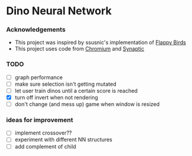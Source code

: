 # Dino Neural Network


### Acknowledgements
- This project was inspired by ssusnic's implementation of [Flappy Birds](https://github.com/ssusnic/Machine-Learning-Flappy-Bird)
- This project uses code from [Chromium](https://github.com/chromium/chromium/tree/master/components/neterror/resources) and [Synaptic](https://github.com/cazala/synaptic/blob/master/dist/synaptic.min.js)

### TODO
- [ ] graph performance
- [ ] make sure selection isn't getting mutated
- [ ] let user train dinos until a certain score is reached
- [X] turn off invert when not rendering
- [ ] don't change (and mess up) game when window is resized

### ideas for improvement
- [ ] implement crossover??
- [ ] experiment with different NN structures
- [ ] add complement of child
